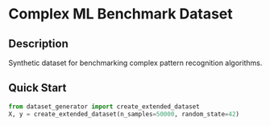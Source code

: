 # Complex ML Benchmark Dataset

## Description
Synthetic dataset for benchmarking complex pattern recognition algorithms.

## Quick Start
```python
from dataset_generator import create_extended_dataset
X, y = create_extended_dataset(n_samples=50000, random_state=42)
